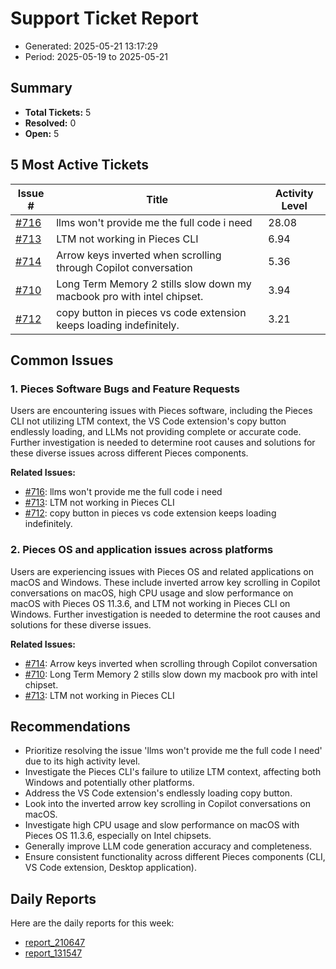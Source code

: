 # Support Ticket Report
- Generated: 2025-05-21 13:17:29
- Period: 2025-05-19 to 2025-05-21

## Summary
- **Total Tickets:** 5
- **Resolved:** 0
- **Open:** 5

## 5 Most Active Tickets
| Issue # | Title | Activity Level |
|---------|-------|----------------|
| [#716](https://github.com/pieces-app/support/issues/716) | llms won't provide me the full code i need | 28.08 |
| [#713](https://github.com/pieces-app/support/issues/713) | LTM not working in Pieces CLI | 6.94 |
| [#714](https://github.com/pieces-app/support/issues/714) | Arrow keys inverted when scrolling through Copilot conversation | 5.36 |
| [#710](https://github.com/pieces-app/support/issues/710) | Long Term Memory 2 stills slow down my macbook pro with intel chipset. | 3.94 |
| [#712](https://github.com/pieces-app/support/issues/712) | copy button in pieces vs code extension keeps loading indefinitely. | 3.21 |

## Common Issues
### 1. Pieces Software Bugs and Feature Requests
Users are encountering issues with Pieces software, including the Pieces CLI not utilizing LTM context, the VS Code extension's copy button endlessly loading, and LLMs not providing complete or accurate code.  Further investigation is needed to determine root causes and solutions for these diverse issues across different Pieces components.

**Related Issues:**
- [#716](https://github.com/pieces-app/support/issues/716): llms won't provide me the full code i need
- [#713](https://github.com/pieces-app/support/issues/713): LTM not working in Pieces CLI
- [#712](https://github.com/pieces-app/support/issues/712): copy button in pieces vs code extension keeps loading indefinitely.

### 2. Pieces OS and application issues across platforms
Users are experiencing issues with Pieces OS and related applications on macOS and Windows. These include inverted arrow key scrolling in Copilot conversations on macOS, high CPU usage and slow performance on macOS with Pieces OS 11.3.6, and LTM not working in Pieces CLI on Windows.  Further investigation is needed to determine the root causes and solutions for these diverse issues.

**Related Issues:**
- [#714](https://github.com/pieces-app/support/issues/714): Arrow keys inverted when scrolling through Copilot conversation
- [#710](https://github.com/pieces-app/support/issues/710): Long Term Memory 2 stills slow down my macbook pro with intel chipset.
- [#713](https://github.com/pieces-app/support/issues/713): LTM not working in Pieces CLI


## Recommendations
- Prioritize resolving the issue 'llms won't provide me the full code I need' due to its high activity level.
- Investigate the Pieces CLI's failure to utilize LTM context, affecting both Windows and potentially other platforms.
- Address the VS Code extension's endlessly loading copy button.
- Look into the inverted arrow key scrolling in Copilot conversations on macOS.
- Investigate high CPU usage and slow performance on macOS with Pieces OS 11.3.6, especially on Intel chipsets.
- Generally improve LLM code generation accuracy and completeness.
- Ensure consistent functionality across different Pieces components (CLI, VS Code extension, Desktop application).

## Daily Reports
Here are the daily reports for this week:

- [report_210647](daily/2025-05-20/report_210647.md)
- [report_131547](daily/2025-05-21/report_131547.md)
